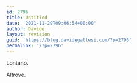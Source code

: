 ```yaml
---
id: 2796
title: Untitled
date: '2021-11-29T09:06:54+00:00'
author: Davide
layout: revision
guid: 'https://blog.davidegallesi.com/?p=2796'
permalink: '/?p=2796'
---
```


Lontano.

Altrove.